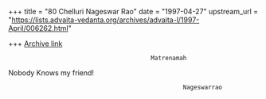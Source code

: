 +++
title = "80 Chelluri Nageswar Rao"
date = "1997-04-27"
upstream_url = "https://lists.advaita-vedanta.org/archives/advaita-l/1997-April/006262.html"

+++
[Archive link](https://lists.advaita-vedanta.org/archives/advaita-l/1997-April/006262.html)

                                            Matrenamah

Nobody Knows my friend!


                                                     Nageswarrao

